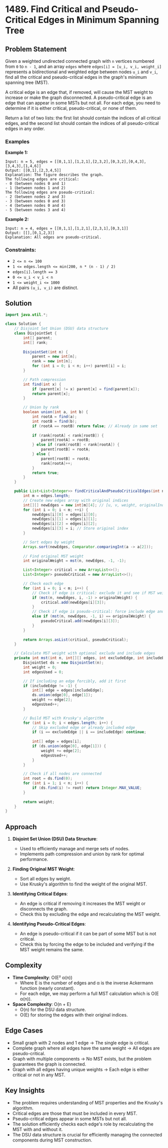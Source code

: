 # 1489. Find Critical and Pseudo-Critical Edges in Minimum Spanning Tree

## Problem Statement
Given a weighted undirected connected graph with `n` vertices numbered from `0` to `n - 1`, and an array `edges` where `edges[i] = [u_i, v_i, weight_i]` represents a bidirectional and weighted edge between nodes `u_i` and `v_i`, find all the critical and pseudo-critical edges in the graph's minimum spanning tree (MST).

A critical edge is an edge that, if removed, will cause the MST weight to increase or make the graph disconnected. A pseudo-critical edge is an edge that can appear in some MSTs but not all. For each edge, you need to determine if it is either critical, pseudo-critical, or none of them.

Return a list of two lists: the first list should contain the indices of all critical edges, and the second list should contain the indices of all pseudo-critical edges in any order.

### Examples

**Example 1:**
```
Input: n = 5, edges = [[0,1,1],[1,2,1],[2,3,2],[0,3,2],[0,4,3],[3,4,3],[1,4,6]]
Output: [[0,1],[2,3,4,5]]
Explanation: The figure describes the graph.
The following edges are critical:
- 0 (between nodes 0 and 1)
- 1 (between nodes 1 and 2)
The following edges are pseudo-critical:
- 2 (between nodes 2 and 3)
- 3 (between nodes 0 and 3)
- 4 (between nodes 0 and 4)
- 5 (between nodes 3 and 4)
```

**Example 2:**
```
Input: n = 4, edges = [[0,1,1],[1,2,1],[2,3,1],[0,3,1]]
Output: [[],[0,1,2,3]]
Explanation: All edges are pseudo-critical.
```

### Constraints:
- `2 <= n <= 100`
- `1 <= edges.length <= min(200, n * (n - 1) / 2)`
- `edges[i].length == 3`
- `0 <= u_i < v_i < n`
- `1 <= weight_i <= 1000`
- All pairs `(u_i, v_i)` are distinct.

## Solution
```java
import java.util.*;

class Solution {
    // Disjoint Set Union (DSU) data structure
    class DisjointSet {
        int[] parent;
        int[] rank;
        
        DisjointSet(int n) {
            parent = new int[n];
            rank = new int[n];
            for (int i = 0; i < n; i++) parent[i] = i;
        }

        // Path compression
        int find(int x) {
            if (parent[x] != x) parent[x] = find(parent[x]);
            return parent[x];
        }

        // Union by rank
        boolean union(int a, int b) {
            int rootA = find(a);
            int rootB = find(b);
            if (rootA == rootB) return false; // Already in same set
            
            if (rank[rootA] < rank[rootB]) {
                parent[rootA] = rootB;
            } else if (rank[rootB] < rank[rootA]) {
                parent[rootB] = rootA;
            } else {
                parent[rootB] = rootA;
                rank[rootA]++;
            }
            return true;
        }
    }

    public List<List<Integer>> findCriticalAndPseudoCriticalEdges(int n, int[][] edges) {
        int m = edges.length;
        // Create new edges array with original indices
        int[][] newEdges = new int[m][4]; // [u, v, weight, originalIndex]
        for (int i = 0; i < m; ++i) {
            newEdges[i][0] = edges[i][0];
            newEdges[i][1] = edges[i][1];
            newEdges[i][2] = edges[i][2];
            newEdges[i][3] = i; // Store original index
        }

        // Sort edges by weight
        Arrays.sort(newEdges, Comparator.comparingInt(a -> a[2]));
        
        // Find original MST weight
        int originalWeight = mst(n, newEdges, -1, -1);

        List<Integer> critical = new ArrayList<>();
        List<Integer> pseudoCritical = new ArrayList<>();

        // Check each edge
        for (int i = 0; i < m; i++) {
            // Check if edge is critical: exclude it and see if MST weight increases or becomes disconnected
            if (mst(n, newEdges, i, -1) > originalWeight) {
                critical.add(newEdges[i][3]);
            } 
            // Check if edge is pseudo-critical: force include edge and see if MST weight remains same
            else if (mst(n, newEdges, -1, i) == originalWeight) {
                pseudoCritical.add(newEdges[i][3]);
            }
        }
        
        return Arrays.asList(critical, pseudoCritical);
    }

    // Calculate MST weight with optional exclude and include edges
    private int mst(int n, int[][] edges, int excludeEdge, int includeEdge) {
        DisjointSet ds = new DisjointSet(n);
        int weight = 0;
        int edgesUsed = 0;

        // If including an edge forcibly, add it first
        if (includeEdge != -1) {
            int[] edge = edges[includeEdge];
            ds.union(edge[0], edge[1]);
            weight += edge[2];
            edgesUsed++;
        }

        // Build MST with Krusky's algorithm
        for (int i = 0; i < edges.length; i++) {
            // Skip excluded edge or already included edge
            if (i == excludeEdge || i == includeEdge) continue;
            
            int[] edge = edges[i];
            if (ds.union(edge[0], edge[1])) {
                weight += edge[2];
                edgesUsed++;
            }
        }

        // Check if all nodes are connected
        int root = ds.find(0);
        for (int i = 1; i < n; i++) {
            if (ds.find(i) != root) return Integer.MAX_VALUE;
        }
        
        return weight;
    }
}
```

## Approach
1. **Disjoint Set Union (DSU) Data Structure**:
   - Used to efficiently manage and merge sets of nodes.
   - Implements path compression and union by rank for optimal performance.

2. **Finding Original MST Weight**:
   - Sort all edges by weight.
   - Use Krusky's algorithm to find the weight of the original MST.

3. **Identifying Critical Edges**:
   - An edge is critical if removing it increases the MST weight or disconnects the graph.
   - Check this by excluding the edge and recalculating the MST weight.

4. **Identifying Pseudo-Critical Edges**:
   - An edge is pseudo-critical if it can be part of some MST but is not critical.
   - Check this by forcing the edge to be included and verifying if the MST weight remains the same.

## Complexity
- **Time Complexity**: O(E² α(n))
  - Where E is the number of edges and α is the inverse Ackermann function (nearly constant).
  - For each edge, we may perform a full MST calculation which is O(E α(n)).
- **Space Complexity**: O(n + E)
  - O(n) for the DSU data structure.
  - O(E) for storing the edges with their original indices.

## Edge Cases
- Small graph with 2 nodes and 1 edge → The single edge is critical.
- Complete graph where all edges have the same weight → All edges are pseudo-critical.
- Graph with multiple components → No MST exists, but the problem guarantees the graph is connected.
- Graph with all edges having unique weights → Each edge is either critical or not in any MST.

## Key Insights
- The problem requires understanding of MST properties and the Krusky's algorithm.
- Critical edges are those that must be included in every MST.
- Pseudo-critical edges appear in some MSTs but not all.
- The solution efficiently checks each edge's role by recalculating the MST with and without it.
- The DSU data structure is crucial for efficiently managing the connected components during MST construction.
